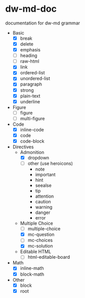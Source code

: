 # dw-md-doc

documentation for dw-md grammar

- Basic
  - [x] break
  - [x] delete
  - [x] emphasis
  - [ ] heading
  - [ ] raw-html
  - [x] link
  - [x] ordered-list
  - [x] unordered-list
  - [x] paragraph
  - [x] strong
  - [x] plain-text
  - [x] underline
- Figure
  - [ ] figure
  - [ ] multi-figure
- Code
  - [x] inline-code
  - [x] code
  - [x] code-block
- Directives
  - Admonition
    - [x] dropdown
    - [ ] other (use heroicons)
      - note
      - important
      - hint
      - seealse
      - tip
      - attention
      - caution
      - warning
      - danger
      - error
  - Multiple Choice
    - [ ] multiple-choice
    - [x] mc-question
    - [ ] mc-choices
    - [x] mc-solution
  - Editable HTML
    - [ ] html-editable-board
- Math
  - [x] inline-math
  - [x] block-math
- Other
  - [x] block
  - [x] root

